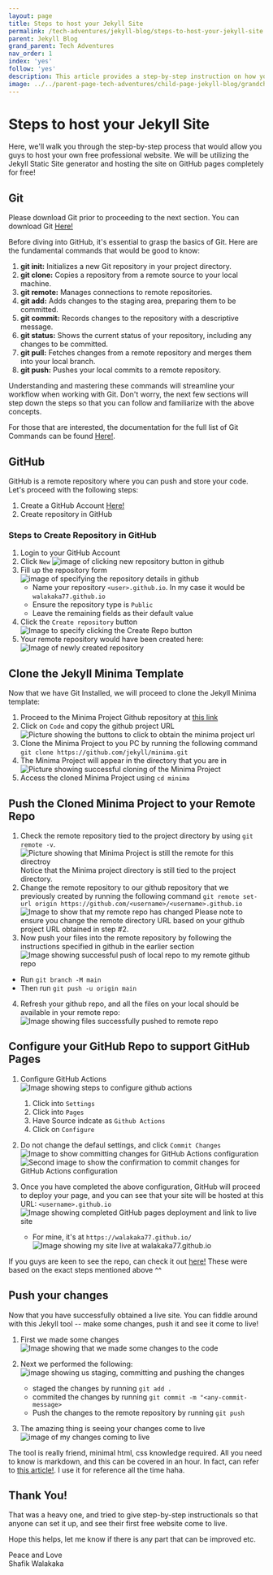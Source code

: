 ```yaml
---
layout: page
title: Steps to host your Jekyll Site
permalink: /tech-adventures/jekyll-blog/steps-to-host-your-jekyll-site
parent: Jekyll Blog
grand_parent: Tech Adventures
nav_order: 1
index: 'yes'
follow: 'yes'
description: This article provides a step-by-step instruction on how you can create a website using the Jekyll Static Generator and host it on GitHub Pages completely free of charge!
image: ../../parent-page-tech-adventures/child-page-jekyll-blog/grandchild-page-1-host-a-free-blog/image-feature-create-a-free-professional-website.png
---
```


# Steps to host your Jekyll Site
Here, we'll walk you through the step-by-step process that would allow you guys to host your own free professional website. We will be utilizing the Jekyll Static Site generator and hosting the site on GitHub pages completely for free!

## Git

Please download Git prior to proceeding to the next section. You can download Git [Here!](https://git-scm.com/downloads)


Before diving into GitHub, it's essential to grasp the basics of Git. Here are the fundamental commands that would be good to know:

1. **git init:** Initializes a new Git repository in your project directory.
2. **git clone:** Copies a repository from a remote source to your local machine.
3. **git remote:** Manages connections to remote repositories.
4. **git add:** Adds changes to the staging area, preparing them to be committed.
5. **git commit:** Records changes to the repository with a descriptive message.
6. **git status:** Shows the current status of your repository, including any changes to be committed.
7. **git pull:** Fetches changes from a remote repository and merges them into your local branch.
8. **git push:** Pushes your local commits to a remote repository.

Understanding and mastering these commands will streamline your workflow when working with Git. Don't worry, the next few sections will step down the steps so that you can follow and familiarize with the above concepts.


For those that are interested, the documentation for the full list of Git Commands can be found [Here!](https://git-scm.com/docs).

## GitHub
GitHub is a remote repository where you can push and store your code. Let's proceed with the following steps:

1. Create a GitHub Account [Here!](https://github.com/signup)
2. Create repository in GitHub

### Steps to Create Repository in GitHub

1. Login to your GitHub Account
2. Click `New` ![image of clicking new repository button in github](../../img/github-repo-creation-click-new.png)
3. Fill up the repository form ![image of specifying the repository details in github](../../img/github-repo-creation-form-details-repo.png)
    - Name your repository `<user>.github.io`. In my case it would be `walakaka77.github.io`
    - Ensure the repository type is `Public`
    - Leave the remaining fields as their default value
4. Click the `Create repository` button ![Image to specify clicking the Create Repo button](../../img/github-repo-creationg-click-create-repo.png)
5. Your remote repository would have been created here: ![Image of newly created repository](../../img/github-repo-created-repository.png)


## Clone the Jekyll Minima Template

Now that we have Git Installed, we will proceed to clone the Jekyll Minima template:
1. Proceed to the Minima Project Github repository at [this link](https://github.com/jekyll/minima)
2. Click on `Code` and copy the github project URL ![Picture showing the buttons to click to obtain the minima project url](../../img/github-repo-obtain-minima-url.png)
3. Clone the Minima Project to you PC by running the following command `git clone https://github.com/jekyll/minima.git`
4. The Minima Project will appear in the directory that you are in ![Picture showing successful cloning of the Minima Project](../../img/github-repo-successful-cloned-minima.png)
5. Access the cloned Minima Project using `cd minima`

## Push the Cloned Minima Project to your Remote Repo

1. Check the remote repository tied to the project directory by using `git remote -v`. ![Picture showing that Minima Project is still the remote for this directroy](../../img/github-repo-remote-still-Minima.png)
Notice that the Minima project directory is still tied to the project directory. 
2. Change the remote repository to our github repository that we previously created by running the following command `git remote set-url origin https://github.com/<username>/<username>.github.io` ![Image to show that my remote repo has changed](../../img/github-repo-change-remote-to-my-repo.png)
Please note to ensure you change the remote directory URL based on your github project URL obtained in step #2.
3. Now push your files into the remote repository by following the instructions specified in github in the earlier section
![Image showing successful push of local repo to my remote github repo](../../img/github-repo-pushed-local-repo-to-remote.png)
 - Run `git branch -M main`
 - Then run `git push -u origin main`

4. Refresh your github repo, and all the files on your local should be available in your remote repo:
![Image showing files successfully pushed to remote repo](../../img/github-repo-files-available-in-remote.png)


## Configure your GitHub Repo to support GitHub Pages
1. Configure GitHub Actions
![Image showing steps to configure github actions](../../img/github-repo-configure-github-actions.png)
    1. Click into `Settings`
    2. Click into `Pages`
    3. Have Source indcate as `Github Actions`
    4. Click on `Configure`
2. Do not change the defaul settings, and click `Commit Changes`
![Image to show committing changes for GitHub Actions configuration](../../img/github-repo-commit-github-actions.png)
![Second image to show the confirmation to commit changes for GitHub Actions configuration](../../img/github-repo-commit-github-actions-confirmation-modal.png)

3. Once you have completed the above configuration, GitHub will proceed to deploy your page, and you can see that your site will be hosted at this URL: `<username>.github.io`
![Image showing completed GitHub pages deployment and link to live site](../../img/github-repo-site-is-live.png)

    - For mine, it's at `https://walakaka77.github.io/` ![Image showing my site live at walakaka77.github.io](../../img/github-repo-walakaka77-site-live.png)


If you guys are keen to see the repo, can check it out [here!](https://github.com/walakaka77/walakaka77.github.io) These were based on the exact steps mentioned above ^^


## Push your changes

Now that you have successfully obtained a live site. You can fiddle around with this Jekyll tool -- make some changes, push it and see it come to live!

1. First we made some changes ![Image showing that we made some changes to the code](../../img/github-repo-made-some-changes-in-code-ss.png)

2. Next we performed the following: ![image showing us staging, committing and pushing the changes](../../img/github-repo-stage-commit-and-push-changes.png)
    - staged the changes by running `git add .`
    - commited the changes by running `git commit -m "<any-commit-message>`
    - Push the changes to the remote repository by running `git push`

3. The amazing thing is seeing your changes come to live ![image of my changes coming to live](../../img/github-repo-changes-come-tolive-local.png)

The tool is really friend, minimal html, css knowledge required. All you need to know is markdown, and this can be covered in an hour. In fact, can refer to [this article!](/tech-adventures/markdown-syntax).
I use it for reference all the time haha.

## Thank You!

That was a heavy one, and tried to give step-by-step instructionals so that anyone can set it up, and see their first free website come to live.

Hope this helps, let me know if there is any part that can be improved etc.

Peace and Love<br>
Shafik Walakaka